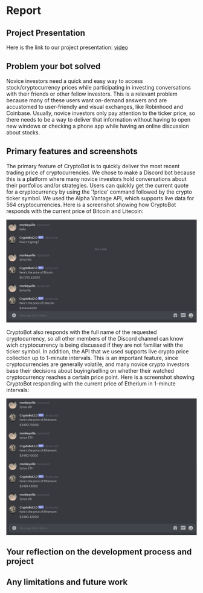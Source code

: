 # Report

## Project Presentation

Here is the link to our project presentation: [video](https://www.youtube.com/watch?v=9Jw5FSSxyYY) 

## Problem your bot solved

 Novice investors need a quick and easy way to access stock/cryptocurrency prices while participating in investing conversations with their friends or other fellow investors. This is a relevant problem because many of these users want on-demand answers and are accustomed to user-friendly and visual exchanges, like Robinhood and Coinbase. Usually, novice investors only pay attention to the ticker price, so there needs to be a way to deliver that information without having to open new windows or checking a phone app while having an online discussion about stocks.

## Primary features and screenshots

The primary feature of CryptoBot is to quickly deliver the most recent trading price of cryptocurrencies. We chose to make a Discord bot because this is a platform where many novice investors hold conversations about their portfolios and/or strategies. Users can quickly get the current quote for a cryptocurrency by using the '!price' command followed by the crypto ticker symbol. We used the Alpha Vantage API, which supports live data for 564 cryptocurrencies. Here is a screenshot showing how CryptoBot responds with the current price of Bitcoin and Litecoin:

![btc](img/btc.png)

CryptoBot also responds with the full name of the requested cryptocurrency, so all other members of the Discord channel can know wich cryptocurrency is being discussed if they are not familiar with the ticker symbol. In addition, the API that we used supports live crypto price collection up to 1-minute intervals. This is an important feature, since cryptocurrencies are generally volatile, and many novice crypto investors base their decisions about buying/selling on whether their watched cryptocurrency reaches a certain price point. Here is a screenshot showing CryptoBot responding with the current price of Etherium in 1-minute intervals:

![eth](img/eth.png)

## Your reflection on the development process and project

## Any limitations and future work